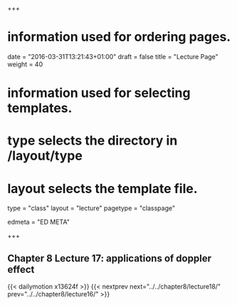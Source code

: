 +++
# information used for ordering pages.
date = "2016-03-31T13:21:43+01:00"
draft = false
title = "Lecture Page"
weight = 40

# information used for selecting templates.
# type selects the directory in /layout/type
# layout selects the template file.

type   = "class"
layout = "lecture"
pagetype = "classpage"





edmeta = "ED META"

+++
## Chapter 8 Lecture 17: applications of doppler effect
{{< dailymotion x13624f >}}
{{< nextprev next="../../chapter8/lecture18/"     prev="../../chapter8/lecture16/"  >}}

